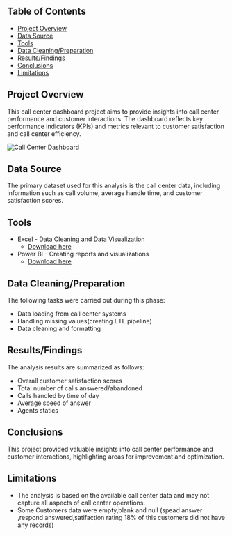 ## Table of Contents
- [Project Overview](#project-overview)
- [Data Source](#data-source)
- [Tools](#tools)
- [Data Cleaning/Preparation](#data-cleaningpreparation)
- [Results/Findings](#resultsfindings)
- [Conclusions](#conclusions)
- [Limitations](#limitations)
  

## Project Overview

This call center dashboard project aims to provide insights into call center performance and customer interactions. The dashboard reflects key performance indicators (KPIs) and metrics relevant to customer satisfaction and call center efficiency.

![Call Center Dashboard](https://github.com/user-attachments/assets/c1ff7799-3b27-4c41-ac88-caf6e65f03bd)


## Data Source

The primary dataset used for this analysis is the call center data, including information such as call volume, average handle time, and customer satisfaction scores.

## Tools

- Excel - Data Cleaning and Data Visualization
    - [Download here](https://microsoft.com)
- Power BI - Creating reports and visualizations
    - [Download here](https://powerbi.microsoft.com/)

## Data Cleaning/Preparation

The following tasks were carried out during this phase:
- Data loading from call center systems
- Handling missing values(creating ETL pipeline)
- Data cleaning and formatting
  

## Results/Findings

The analysis results are summarized as follows:
- Overall customer satisfaction scores
- Total number of calls answered/abandoned
- Calls handled by time of day
- Average speed of answer
- Agents statics


## Conclusions

This project provided valuable insights into call center performance and customer interactions, highlighting areas for improvement and optimization.

## Limitations

- The analysis is based on the available call center data and may not capture all aspects of call center operations.
- Some Customers data were empty,blank and null (spead answer ,respond answered,satifaction rating 18% of this customers did not have any records)





